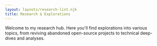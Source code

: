 ```yaml
---
layout: layouts/research-list.njk
title: Research & Explorations
---
```


Welcome to my research hub. Here you'll find explorations into various topics, from reviving abandoned open-source projects to technical deep-dives and analyses.